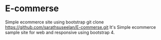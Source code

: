 # E-commerse
Simple ecommerce site using bootstrap
git clone https://github.com/sarathsuseelan/E-commerse.git
It's Simple ecommerce sample site for web and responsive using bootstrap 4.
